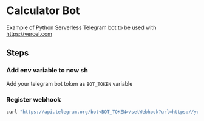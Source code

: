 # Calculator Bot

Example of Python Serverless Telegram bot to be used with <https://vercel.com>

## Steps

### Add env variable to now sh

Add your telegram bot token as `BOT_TOKEN` variable

### Register webhook

``` bash
curl "https://api.telegram.org/bot<BOT_TOKEN>/setWebhook?url=https://your-project-name.vercel.app/api/webhook"
```
